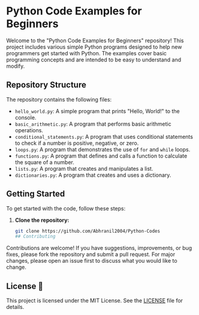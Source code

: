 # Python Code Examples for Beginners

Welcome to the "Python Code Examples for Beginners" repository! This project includes various simple Python programs designed to help new programmers get started with Python. The examples cover basic programming concepts and are intended to be easy to understand and modify.

## Repository Structure

The repository contains the following files:

- `hello_world.py`: A simple program that prints "Hello, World!" to the console.
- `basic_arithmetic.py`: A program that performs basic arithmetic operations.
- `conditional_statements.py`: A program that uses conditional statements to check if a number is positive, negative, or zero.
- `loops.py`: A program that demonstrates the use of `for` and `while` loops.
- `functions.py`: A program that defines and calls a function to calculate the square of a number.
- `lists.py`: A program that creates and manipulates a list.
- `dictionaries.py`: A program that creates and uses a dictionary.

## Getting Started

To get started with the code, follow these steps:

1. **Clone the repository:**

   ```bash
   git clone https://github.com/Abhranil2004/Python-Codes
   ## Contributing
Contributions are welcome! If you have suggestions, improvements, or bug fixes, please fork the repository and submit a pull request. For major changes, please open an issue first to discuss what you would like to change.

 ## License 📄

This project is licensed under the MIT License. See the [LICENSE](https://github.com/Abhranil2004/Python-Code-Examples-for-Beginners?tab=security-ov-file) file for details.

